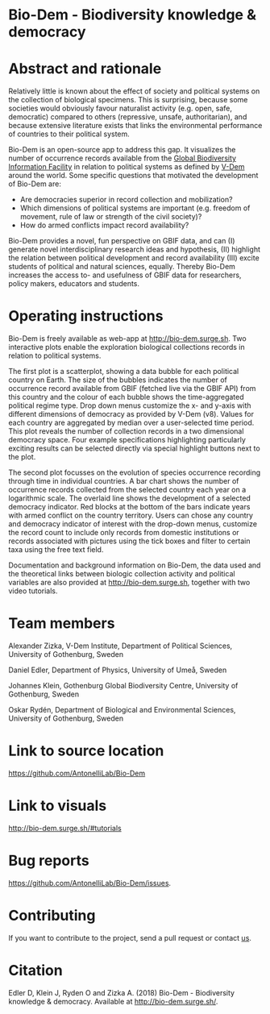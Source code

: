 # Bio-Dem - Biodiversity knowledge & democracy

# Abstract and rationale

Relatively little is known about the effect of society and political systems on the collection of biological specimens. This is surprising, because some societies would obviously favour naturalist activity (e.g. open, safe, democratic) compared to others (repressive, unsafe, authoritarian), and because extensive literature exists that links the environmental performance of countries to their political system.

Bio-Dem is an open-source app to address this gap. It visualizes the number of occurrence records available from the [Global Biodiversity Information Facility](https://www.gbif.org) in relation to political systems as defined by [V-Dem](https://www.v-dem.net/) around the world. Some specific questions that motivated the development of Bio-Dem are:

* Are democracies superior in record collection and mobilization?
* Which dimensions of political systems are important (e.g. freedom of movement, rule of law or strength of the civil society)?
* How do armed conflicts impact record availability?

Bio-Dem provides a novel, fun perspective on GBIF data, and can (I) generate novel interdisciplinary research ideas and hypothesis, (II) highlight the relation between political development and record availability (III) excite students of political and natural sciences, equally. Thereby Bio-Dem increases the access to- and usefulness of GBIF data for researchers, policy makers, educators and students.


# Operating instructions
Bio-Dem is freely available as web-app at http://bio-dem.surge.sh. Two interactive plots enable the exploration biological collections records in relation to political systems. 

The first plot is a scatterplot, showing a data bubble for each political country on Earth. The size of the bubbles indicates the number of occurrence record available from GBIF (fetched live via the GBIF API) from this country and the colour of each bubble shows the time-aggregated political regime type. Drop down menus customize the x- and y-axis with different dimensions of democracy as provided by V-Dem (v8). Values for each country are aggregated by median over a user-selected time period. This plot reveals the number of collection records in a two dimensional democracy space. Four example specifications highlighting particularly exciting results can be selected directly via special highlight buttons next to the plot.

The second plot focusses on the evolution of species occurrence recording through time in individual countries. A bar chart shows the number of occurrence records collected from the selected country each year on a logarithmic scale. The overlaid line shows the development of a selected democracy indicator. Red blocks at the bottom of the bars indicate years with armed conflict on the country territory. Users can chose any country and democracy indicator of interest with the drop-down menus, customize the record count to include only records from domestic institutions or records associated with pictures using the tick boxes and filter to certain taxa using the free text field.

Documentation and background information on Bio-Dem, the data used and the theoretical links between biologic collection activity and political variables are also provided at http://bio-dem.surge.sh, together with two video tutorials.


# Team members
Alexander Zizka, V-Dem Institute, Department of Political Sciences, University of Gothenburg, Sweden

Daniel Edler, Department of Physics, University of Umeå, Sweden

Johannes Klein, Gothenburg Global Biodiversity Centre, University of Gothenburg, Sweden

Oskar Rydén, Department of Biological and Environmental Sciences, University of Gothenburg, Sweden

# Link to source location
https://github.com/AntonelliLab/Bio-Dem

# Link to visuals
http://bio-dem.surge.sh/#tutorials

# Bug reports
https://github.com/AntonelliLab/Bio-Dem/issues.

# Contributing
If you want to contribute to the project, send a pull request or contact [us](zizka.alexander@gmail.com).

# Citation
Edler D, Klein J, Ryden O and Zizka A. (2018) Bio-Dem - Biodiversity knowledge & democracy. Available at http://bio-dem.surge.sh/.
